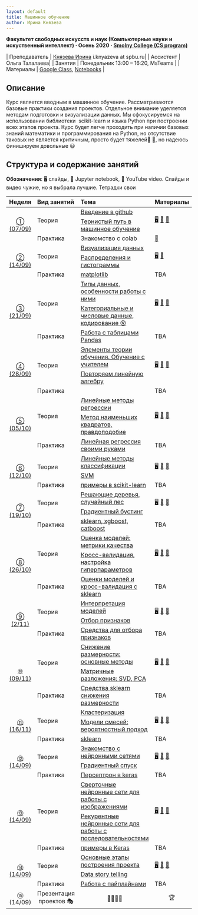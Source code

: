 ```yaml
---
layout: default
title: Машинное обучение
author: Ирина Князева
---
```



**Факультет свободных искусств и наук (Компьютерные науки и искуственный интеллект) · Осень 2020 · [Smolny College (CS program)](https://artesliberales.spbu.ru/en/education/bakalavariat/computer-science-and-artificial-intelligence)**

| Преподаватель | [Князева Ирина](https://artesliberales.spbu.ru/ru/faculty/personalii/knyazeva ) i.knyazeva at spbu.ru|
| Ассистент | Ольга Талалаева| 
| Занятия   | Понедельник 13:00 – 16:20,  MsTeams |
| Материалы   | [Google Class](https://classroom.google.com/c/MTU4NDk0MTQwMDg2), [Notebooks](https://github.com/iknyazeva/ML2020/tree/master/assignments) |


## Описание

Курс является вводным в машинное обучение. Рассматриваются базовые практики создания проектов. Отдельное внимание уделяется методам подготовки и визуализации данных. Мы сфокусируемся на использовании библиотеки  scikit-learn и языка Python при построении всех этапов проекта. Курс будет легче проходить при наличии базовых знаний математики и программирования на Python, но отсутствие таковых не является критичным, просто будет тяжелей🤔 🤯, но надеюсь финишируем довольные 😃 


## Структура и содержание занятий

**Обозначения**: 🖥 слайды, 📓 Jupyter notebook, 🎥 YouTube video. Слайды и видео чужие, но я выбрала лучшие. Тетрадки свои


<table>
<!-- =============================== HEADER ================================ -->
  <thead>
    <tr>
      <th>Неделя </th>
      <th align="left">Вид занятий</th>
      <th align="left">Тема</th>
      <th align="left">Материалы</th>
    </tr>
  </thead>
  <tbody>
<!-- =============================== WEEK 1 ================================ -->
    <tr>
      <td rowspan="3" align="center"><a href="week01/01">① (07/09)</a></td>
      <td rowspan="2">Теория</td>
      <td><a href="week01/01-1">Введение в github</a></td>
      <td rowspan="2">
        <a href="https://amueller.github.io/COMS4995-s19/slides/aml-02-python-git-testing/">🖥️</a>
        <a href="https://youtu.be/EPVwnG-n4B0">🎥</a> 
        <a href="https://youtu.be/pHiMN_gy9mk">🎥</a> 
      </td>
    </tr>
    <tr><td><a href="week01/01-2"> Тернистый путь в машинное обучение</a></td></tr>
    <tr>
      <td rowspan="1">Практика</td>
      <td>Знакомство с colab</td>
      <td>
        <a href="https://colab.research.google.com/drive/1NvvoV3s7pKfNFGFqIYiejokziGfUXNME?usp=sharing">📓</a>
      </td>
    </tr>
<!-- =============================== WEEK 2 ================================ -->
    <tr>
      <td rowspan="3" align="center"><a href="week02/02">② (14/09)</a></td>
      <td rowspan="2">Теория</td>
      <td><a href="week01/01-1">Визуализация данных</a></td>
      <td rowspan="2">
        <a href="https://amueller.github.io/COMS4995-s19/slides/aml-03-matplotlib/">🖥️</a>
        <a href="https://youtu.be/O2zXpQmij_c">🎥</a>
      </td>
    </tr>
    <tr><td><a href="week01/01-2">  Распределения и гистограммы</a></td></tr>
    <tr>
      <td rowspan="1">Практика</td>
      <td><a href="en/week01/01-3">matplotlib</a></td>
      <td>
TBA
      </td>
    </tr>
    <!-- =============================== WEEK3 ================================ -->
    <tr>
      <td rowspan="3" align="center"><a href="week02/02">③ (21/09)</a></td>
      <td rowspan="2">Теория</td>
      <td><a href="week01/01-1">Типы данных, особенности работы с ними  </a></td>
      <td rowspan="2">
        <a href="https://www.vision.rwth-aachen.de/media/course/SS/2019/computer-vision/cv19-part02-image-processing.pdf">🖥️</a> <a href="https://youtu.be/hpqrDUuk7HY">🎥</a>
        <a href="https://youtu.be/5xdbJ7z4Nrc">🎥</a>
      </td>
    </tr>
    <tr><td><a href="week01/01-2">  Категориальные и числовые данные, кодирование 😵</a></td></tr>
    <tr>
      <td rowspan="1">Практика</td>
      <td><a href="en/week01/01-3">Работа с таблицами Pandas</a></td>
      <td>
TBA
      </td>
    </tr>
    <!-- =============================== WEEK 4 ================================ -->
    <tr>
      <td rowspan="3" align="center"><a href="week02/02">④ (28/09)</a></td>
      <td rowspan="2">Теория</td>
      <td><a href="week01/01-1">Элементы теории обучения. Обучение с учителем</a></td>
      <td rowspan="2">
        <a href="https://amueller.github.io/COMS4995-s19/slides/aml-04-supervised-learning">🖥️</a> 
        <a href="https://youtu.be/MEEWqrJEtTg">🎥</a>
        <a href="https://youtu.be/RflfnCsgNyI">🎥</a>
      </td>
    </tr>
    <tr><td><a href="week01/01-2"> Повторяем линейную алгебру </a></td></tr>
    <tr>
      <td rowspan="1">Практика</td>
      <td><a href="en/week01/01-3"></a></td>
      <td>
TBA
      </td>
    </tr>
    <!-- =============================== WEEK 5 ================================ -->
    <tr>
      <td rowspan="3" align="center"><a href="week02/02">⑤ (05/10)</a></td>
      <td rowspan="2">Теория</td>
      <td><a href="week01/01-1">Линейные методы регрессии</a></td>
      <td rowspan="2">
        <a href="https://habr.com/ru/company/ods/blog/323890/">🖥️</a> <a href="https://youtu.be/hpqrDUuk7HY">🎥</a>
        <a href="https://youtu.be/RflfnCsgNyI">🎥</a>
      </td>
    </tr>
    <tr><td><a href="week01/01-2"> Метод наименьших квадратов, правдоподобие</a></td></tr>
    <tr>
      <td rowspan="1">Практика</td>
      <td><a href="en/week01/01-3">Линейная регрессия своими руками</a></td>
      <td>
TBA
      </td>
    </tr>
    <!-- =============================== WEEK 6 ================================ -->
    <tr>
      <td rowspan="3" align="center"><a href="week02/02">⑥ (12/10)</a></td>
      <td rowspan="2">Теория</td>
      <td><a href="week01/01-1">Линейные методы классификации</a></td>
      <td rowspan="2">
        <a href="https://www.vision.rwth-aachen.de/media/course/SS/2019/computer-vision/cv19-part02-image-processing.pdf">🖥️</a> <a href="https://youtu.be/hpqrDUuk7HY">🎥</a>
        <a href="https://youtu.be/5xdbJ7z4Nrc">🎥</a>
      </td>
    </tr>
    <tr><td><a href="week01/01-2">  SVM </a></td></tr>
    <tr>
      <td rowspan="1">Практика</td>
      <td><a href="en/week01/01-3">примеры в scikit-learn</a></td>
      <td>
TBA
      </td>
    </tr>
    <!-- =============================== WEEK 7 ================================ -->
    <tr>
      <td rowspan="3" align="center"><a href="week02/02">⑦  (19/10)</a></td>
      <td rowspan="2">Теория</td>
      <td><a href="week01/01-1">Решающие деревья, случайный лес</a></td>
      <td rowspan="2">
        <a href="https://www.vision.rwth-aachen.de/media/course/SS/2019/computer-vision/cv19-part02-image-processing.pdf">🖥️</a> <a href="https://youtu.be/hpqrDUuk7HY">🎥</a>
        <a href="https://youtu.be/5xdbJ7z4Nrc">🎥</a>
      </td>
    </tr>
    <tr><td><a href="week01/01-2"> Градиентный бустинг</a></td></tr>
    <tr>
      <td rowspan="1">Практика</td>
      <td><a href="en/week01/01-3">sklearn,  xgboost, catboost</a></td>
      <td>
TBA
      </td>
    </tr>
    <!-- =============================== WEEK 8 ================================ -->
    <tr>
      <td rowspan="3" align="center"><a href="week02/02">⑧ (26/10)</a></td>
      <td rowspan="2">Теория</td>
      <td><a href="week01/01-1">Оценка моделей: метрики качества</a></td>
      <td rowspan="2">
        <a href="https://www.vision.rwth-aachen.de/media/course/SS/2019/computer-vision/cv19-part02-image-processing.pdf">🖥️</a> <a href="https://youtu.be/hpqrDUuk7HY">🎥</a>
        <a href="https://youtu.be/5xdbJ7z4Nrc">🎥</a>
      </td>
    </tr>
    <tr><td><a href="week01/01-2">  Кросс-валидация, настройка гиперпараметров </a></td></tr>
    <tr>
      <td rowspan="1">Практика</td>
      <td><a href="en/week01/01-3">Оценки моделей и кросс-валидация с sklearn</a></td>
      <td>
TBA
      </td>
    </tr>
    <!-- =============================== WEEK 9 ================================ -->
    <tr>
      <td rowspan="3" align="center"><a href="week02/02">⑨ (2/11)</a></td>
      <td rowspan="2">Теория</td>
      <td><a href="week01/01-1">Интерпретация моделей</a></td>
      <td rowspan="2">
        <a href="https://www.vision.rwth-aachen.de/media/course/SS/2019/computer-vision/cv19-part02-image-processing.pdf">🖥️</a> <a href="https://youtu.be/hpqrDUuk7HY">🎥</a>
        <a href="https://youtu.be/5xdbJ7z4Nrc">🎥</a>
      </td>
    </tr>
    <tr><td><a href="week01/01-2">  Отбор признаков</a></td></tr>
    <tr>
      <td rowspan="1">Практика</td>
      <td><a href="en/week01/01-3">Средства для отбора признаков</a></td>
      <td>
TBA
      </td>
    </tr>
    <!-- =============================== WEEK 10 ================================ -->
    <tr>
      <td rowspan="3" align="center"><a href="week02/02">⑩ (09/11)</a></td>
      <td rowspan="2">Теория</td>
      <td><a href="week01/01-1">Снижение размерности: основные методы</a></td>
      <td rowspan="2">
        <a href="https://www.vision.rwth-aachen.de/media/course/SS/2019/computer-vision/cv19-part02-image-processing.pdf">🖥️</a> <a href="https://youtu.be/hpqrDUuk7HY">🎥</a>
        <a href="https://youtu.be/5xdbJ7z4Nrc">🎥</a>
      </td>
    </tr>
    <tr><td><a href="week01/01-2">  Матричные разложения: SVD, PCA </a></td></tr>
    <tr>
      <td rowspan="1">Практика</td>
      <td><a href="en/week01/01-3">Средства sklearn снижения размерности</a></td>
      <td>
TBA
      </td>
    </tr>
     <!-- =============================== WEEK 11 ================================ -->
    <tr>
      <td rowspan="3" align="center"><a href="week02/02">⑪ (16/11)</a></td>
      <td rowspan="2">Теория</td>
      <td><a href="week01/01-1">Кластеризация</a></td>
      <td rowspan="2">
        <a href="https://www.vision.rwth-aachen.de/media/course/SS/2019/computer-vision/cv19-part02-image-processing.pdf">🖥️</a> <a href="https://youtu.be/hpqrDUuk7HY">🎥</a>
        <a href="https://youtu.be/5xdbJ7z4Nrc">🎥</a>
      </td>
    </tr>
    <tr><td><a href="week01/01-2">  Модели смесей: вероятностный подход</a></td></tr>
    <tr>
      <td rowspan="1">Практика</td>
      <td><a href="en/week01/01-3">sklearn</a></td>
      <td>
TBA
      </td>
    </tr>
 <!-- =============================== WEEK 12 ================================ -->
    <tr>
      <td rowspan="3" align="center"><a href="week02/02">⑫ (14/09)</a></td>
      <td rowspan="2">Теория</td>
      <td><a href="week01/01-1">Знакомство с нейронными сетями</a></td>
      <td rowspan="2">
        <a href="https://www.vision.rwth-aachen.de/media/course/SS/2019/computer-vision/cv19-part02-image-processing.pdf">🖥️</a> <a href="https://youtu.be/hpqrDUuk7HY">🎥</a>
        <a href="https://youtu.be/5xdbJ7z4Nrc">🎥</a>
      </td>
    </tr>
    <tr><td><a href="week01/01-2">  Градиентный спуск</a></td></tr>
    <tr>
      <td rowspan="1">Практика</td>
      <td><a href="en/week01/01-3">Персептрон в keras</a></td>
      <td>
TBA
      </td>
    </tr>
 <!-- =============================== WEEK 13 ================================ -->
    <tr>
      <td rowspan="3" align="center"><a href="week02/02">⑬ (14/09)</a></td>
      <td rowspan="2">Теория</td>
      <td><a href="week01/01-1">Сверточные нейронные сети для работы с изображениями</a></td>
      <td rowspan="2">
        <a href="https://www.vision.rwth-aachen.de/media/course/SS/2019/computer-vision/cv19-part02-image-processing.pdf">🖥️</a> <a href="https://youtu.be/hpqrDUuk7HY">🎥</a>
        <a href="https://youtu.be/5xdbJ7z4Nrc">🎥</a>
      </td>
    </tr>
    <tr><td><a href="week01/01-2"> Рекурентные нейронные сети для работы с последовательностями</a></td></tr>
    <tr>
      <td rowspan="1">Практика</td>
      <td><a href="en/week01/01-3">примеры в Keras</a></td>
      <td>
TBA
      </td>
    </tr>
 <!-- =============================== WEEK 14 ================================ -->
    <tr>
      <td rowspan="3" align="center"><a href="week02/02">⑭ (14/09)</a></td>
      <td rowspan="2">Теория</td>
      <td><a href="week01/01-1">Основные этапы построения проекта</a></td>
      <td rowspan="2">
        <a href="https://www.vision.rwth-aachen.de/media/course/SS/2019/computer-vision/cv19-part02-image-processing.pdf">🖥️</a> <a href="https://youtu.be/hpqrDUuk7HY">🎥</a>
        <a href="https://youtu.be/5xdbJ7z4Nrc">🎥</a>
      </td>
    </tr>
    <tr><td><a href="week01/01-2"> Data story telling</a></td></tr>
    <tr>
      <td rowspan="1">Практика</td>
      <td><a href="en/week01/01-3">Работа с пайплайнами</a></td>
      <td>
TBA
      </td>
    </tr>
      <tr>
    <td rowspan="3" align="center">⑮ (14/09)</td><td rowspan="3" align="center">Презентация проектов  🎭</td><td rowspan="3" align="center">🧑‍🎓👩‍🎓</td><td rowspan="3" align="center">🏆</td>
    </tr>
  </tbody>
</table>


